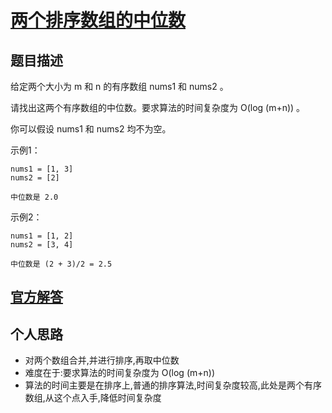 # [两个排序数组的中位数](https://leetcode-cn.com/problems/median-of-two-sorted-arrays/description/)

## 题目描述
给定两个大小为 m 和 n 的有序数组 nums1 和 nums2 。

请找出这两个有序数组的中位数。要求算法的时间复杂度为 O(log (m+n)) 。

你可以假设 nums1 和 nums2 均不为空。

示例1：
```
nums1 = [1, 3]
nums2 = [2]

中位数是 2.0
```

示例2：
```
nums1 = [1, 2]
nums2 = [3, 4]

中位数是 (2 + 3)/2 = 2.5
```

## [官方解答](https://leetcode-cn.com/problems/median-of-two-sorted-arrays/solution/)

## 个人思路
- 对两个数组合并,并进行排序,再取中位数
- 难度在于:要求算法的时间复杂度为 O(log (m+n))
- 算法的时间主要是在排序上,普通的排序算法,时间复杂度较高,此处是两个有序数组,从这个点入手,降低时间复杂度

